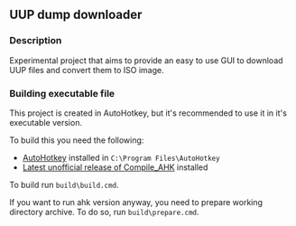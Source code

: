 UUP dump downloader
-------------------

### Description
Experimental project that aims to provide an easy to use GUI to download UUP
files and convert them to ISO image.

### Building executable file
This project is created in AutoHotkey, but it's recommended to use it in it's
executable version.

To build this you need the following:
- [AutoHotkey](https://www.autohotkey.com/download/) installed in `C:\Program Files\AutoHotkey`
- [Latest unofficial release of Compile_AHK](https://github.com/mercury233/compile-ahk/releases)
  installed

To build run `build\build.cmd`.

If you want to run ahk version anyway, you need to prepare working directory
archive. To do so, run `build\prepare.cmd`.
